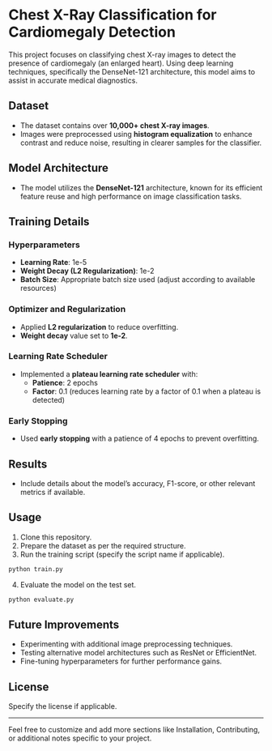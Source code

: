 # Chest X-Ray Classification for Cardiomegaly Detection

This project focuses on classifying chest X-ray images to detect the presence of cardiomegaly (an enlarged heart). Using deep learning techniques, specifically the DenseNet-121 architecture, this model aims to assist in accurate medical diagnostics.

## Dataset

- The dataset contains over **10,000+ chest X-ray images**.
- Images were preprocessed using **histogram equalization** to enhance contrast and reduce noise, resulting in clearer samples for the classifier.

## Model Architecture

- The model utilizes the **DenseNet-121** architecture, known for its efficient feature reuse and high performance on image classification tasks.

## Training Details

### Hyperparameters

- **Learning Rate**: 1e-5
- **Weight Decay (L2 Regularization)**: 1e-2
- **Batch Size**: Appropriate batch size used (adjust according to available resources)

### Optimizer and Regularization

- Applied **L2 regularization** to reduce overfitting.
- **Weight decay** value set to **1e-2**.

### Learning Rate Scheduler

- Implemented a **plateau learning rate scheduler** with:
  - **Patience**: 2 epochs
  - **Factor**: 0.1 (reduces learning rate by a factor of 0.1 when a plateau is detected)

### Early Stopping

- Used **early stopping** with a patience of 4 epochs to prevent overfitting.

## Results

- Include details about the model’s accuracy, F1-score, or other relevant metrics if available.

## Usage

1. Clone this repository.
2. Prepare the dataset as per the required structure.
3. Run the training script (specify the script name if applicable).

```bash
python train.py
```

4. Evaluate the model on the test set.

```bash
python evaluate.py
```

## Future Improvements

- Experimenting with additional image preprocessing techniques.
- Testing alternative model architectures such as ResNet or EfficientNet.
- Fine-tuning hyperparameters for further performance gains.

## License

Specify the license if applicable.

---

Feel free to customize and add more sections like Installation, Contributing, or additional notes specific to your project.


